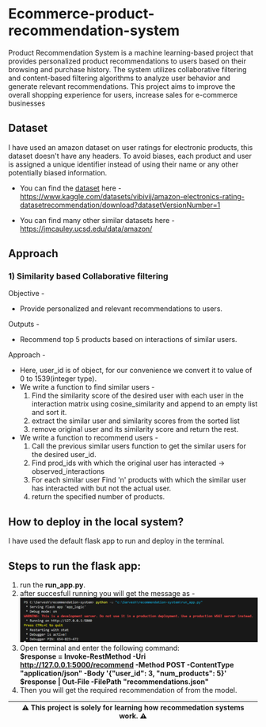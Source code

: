 # Ecommerce-product-recommendation-system

Product Recommendation System is a machine learning-based project that provides personalized product recommendations to users based on their browsing and purchase history. The system utilizes collaborative filtering and content-based filtering algorithms to analyze user behavior and generate relevant recommendations. This project aims to improve the overall shopping experience for users, increase sales for e-commerce businesses

## Dataset

I have used an amazon dataset on user ratings for electronic products, this dataset doesn't have any headers. To avoid biases,  each product and user is assigned a unique identifier instead of using their name or any other potentially biased information.

* You can find the [dataset](https://www.kaggle.com/datasets/vibivij/amazon-electronics-rating-datasetrecommendation/download?datasetVersionNumber=1) here - https://www.kaggle.com/datasets/vibivij/amazon-electronics-rating-datasetrecommendation/download?datasetVersionNumber=1 

* You can find many other similar datasets here - https://jmcauley.ucsd.edu/data/amazon/


## Approach

### **1) Similarity based Collaborative filtering**
Objective -
* Provide personalized and relevant recommendations to users.

Outputs -
* Recommend top 5 products based on interactions of similar users.

Approach -
* Here, user_id is of object, for our convenience we convert it to value of 0 to 1539(integer type).
* We write a function to find similar users - 
  1. Find the similarity score of the desired user with each user in the interaction matrix using cosine_similarity and append to an empty list and sort it.
  2. extract the similar user and similarity scores from the sorted list 
  3. remove original user and its similarity score and return the rest.
* We write a function to recommend users - 
  1. Call the previous similar users function to get the similar users for the desired user_id.
  2. Find prod_ids with which the original user has interacted -> observed_interactions
  3. For each similar user Find 'n' products with which the similar user has interacted with but not the actual user.
  4. return the specified number of products.

## How to deploy in the local system?

I have used the default flask app to run and deploy in the terminal.
## **Steps to run the flask app:**
  1. run the **run_app.py**.
  2. after succesfull running you will get the message as - 
     ![alt text](https://github.com/sarveshadithya17/E-commerce_product_recommendation_system/blob/3cae428be2f1d89a4d2631fac8046ff82f07746e/succesfull_running.png?raw=true)
  3. Open terminal and enter the following command:  
     **$response = Invoke-RestMethod -Uri http://127.0.0.1:5000/recommend -Method POST -ContentType "application/json" -Body '{"user_id": 3, "num_products": 5}'
       $response | Out-File -FilePath "recommendations.json"**
  4. Then you will get the required recommendation of from the model.

| ⚠️  This project is solely for learning how recommedation systems work. ⚠️ |
|-----------------------------------------------------------------------------|

